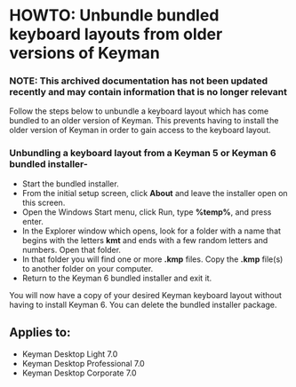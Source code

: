 # HOWTO: Unbundle bundled keyboard layouts from older versions of Keyman

### **NOTE**: This archived documentation has not been updated recently and may contain information that is no longer relevant


Follow the steps below to unbundle a keyboard layout which has come bundled to an older version of Keyman. This prevents having to install the older version of Keyman in order to gain access to the keyboard layout.

### Unbundling a keyboard layout from a Keyman 5 or Keyman 6 bundled installer-

- Start the bundled installer.
- From the initial setup screen, click **About** and leave the installer open on this screen.
- Open the Windows Start menu, click Run, type **%temp%**, and press enter.
- In the Explorer window which opens, look for a folder with a name that begins with the letters **kmt** and ends with a few random letters and numbers. Open that folder.
- In that folder you will find one or more **.kmp** files. Copy the **.kmp** file(s) to another folder on your computer.
- Return to the Keyman 6 bundled installer and exit it.  

You will now have a copy of your desired Keyman keyboard layout without having to install Keyman 6. You can delete the bundled installer package. 

## Applies to:
* Keyman Desktop Light 7.0
* Keyman Desktop Professional 7.0
* Keyman Desktop Corporate 7.0
